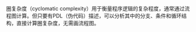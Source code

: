 圈复杂度（cyclomatic complexity）用于衡量程序逻辑的复杂程度，通常通过流程图计算。但只要有PDL（伪代码）描述，可以分析其中的分支、条件和循环结构，直接计算圈复杂度，无需画流程图。